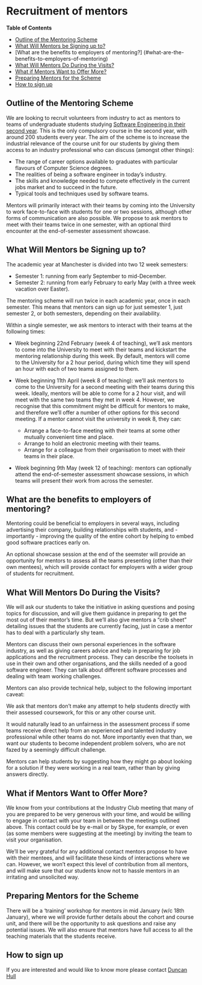 # Recruitment of mentors

**Table of Contents**

- [Outline of the Mentoring Scheme](#outline-of-the-scheme)
- [What Will Mentors be Signing up to?](#what-will-mentors-be-signing-up-to)
- [What are the benefits to employers of mentoring?] (#what-are-the-benefits-to-employers-of-mentoring)
- [What Will Mentors Do During the Visits?](#what-will-mentors-do-during-the-visits)
- [What if Mentors Want to Offer More?](#what-if-mentors-want-to-offer-more)
- [Preparing Mentors for the Scheme](#preparing-mentors-for-the-scheme)
- [How to sign up](#how-to-sign-up)

## Outline of the Mentoring Scheme

We are looking to recruit volunteers from industry to act as mentors to teams of undergraduate students studying [Software Engineering in their second year](https://studentnet.cs.manchester.ac.uk/ugt/COMP23420/syllabus/). This is the only compulsory course in the second year, with around 200 students every year. The aim of the scheme is to increase the industrial relevance of the course unit for our students by giving them access to an industry professional who can discuss (amongst other things):

* The range of career options available to graduates with particular flavours of Computer Science degrees.
* The realities of being a software engineer in today’s industry.
* The skills and knowledge needed to compete effectively in the current jobs market and to succeed in the future.
* Typical tools and techniques used by software teams.

Mentors will primarily interact with their teams by coming into the University to work face-to-face with students for one or two sessions, although other forms of communication are also possible.  We propose to ask mentors to meet with their teams twice in one semester, with an optional third encounter at the end-of-semester assessment showcase.

## What Will Mentors be Signing up to?

The academic year at Manchester is divided into two 12 week semesters:

* Semester 1: running from early September to mid-December.
* Semester 2: running from early February to early May (with a three week vacation over Easter).

The mentoring scheme will run twice in each academic year, once in each semester.  This means that mentors can sign up for just semester 1, just semester 2, or both semesters, depending on their availability.

Within a single semester, we ask mentors to interact with their teams at the following times:

* Week beginning 22nd February (week 4 of teaching), we’ll ask mentors to come into the University to meet with their teams and kickstart the mentoring relationship during this week.  By default, mentors will come to the University for a 2 hour period, during which time they will spend an hour with each of two teams assigned to them.
* Week beginning 11th April (week 8 of teaching): we’ll ask mentors to come to the University for a second meeting with their teams during this week.  Ideally, mentors will be able to come for a 2 hour visit, and will meet with the same two teams they met in week 4.  However, we recognise that this commitment might be difficult for mentors to make, and therefore we’ll offer a number of other options for this second meeting.  If a mentor cannot visit the university in week 8, they can:

  * Arrange a face-to-face meeting with their teams at some other mutually convenient time and place.
  * Arrange to hold an electronic meeting with their teams.
  * Arrange for a colleague from their organisation to meet with their teams in their place.

* Week beginning 9th May (week 12 of teaching): mentors can optionally attend the end-of-semester assessment showcase sessions, in which teams will present their work from across the semester.

## What are the benefits to employers of mentoring?

Mentoring could be beneficial to employers in several ways, including advertising their company, building relationships with students, and - importantly - improving the quality of the entire cohort by helping to embed good software practices early on.

An optional showcase session at the end of the seemster will provide an opportunity for mentors to assess all the teams presenting (other than their own mentees), which will provide contact for employers with a wider group of students for recruitment.


## What Will Mentors Do During the Visits?

We will ask our students to take the initiative in asking questions and posing topics for discussion, and will give them guidance in preparing to get the most out of their mentor’s time.  But we’ll also give mentors a “crib sheet” detailing issues that the students are currently facing, just in case a mentor has to deal with a particularly shy team.

Mentors can discuss their own personal experiences in the software industry, as well as giving careers advice and help in preparing for job applications and the recruitment process.  They can describe the toolsets in use in their own and other organisations, and the skills needed of a good software engineer.  They can talk about different software processes and dealing with team working challenges.

Mentors can also provide technical help, subject to the following important caveat:

We ask that mentors don’t make any attempt to help students directly with their assessed coursework, for this or any other course unit.

It would naturally lead to an unfairness in the assessment process if some teams receive direct help from an experienced and talented industry professional while other teams do not.  More importantly even that than, we want our students to become independent problem solvers, who are not fazed by a seemingly difficult challenge.

Mentors can help students by suggesting how they might go about looking for a solution if they were working in a real team, rather than by giving answers directly.

## What if Mentors Want to Offer More?

We know from your contributions at the Industry Club meeting that many of you are prepared to be very generous with your time, and would be willing to engage in contact with your team in between the meetings outlined above.  This contact could be by e-mail or by Skype, for example, or even (as some members were suggesting at the meeting) by inviting the team to visit your organisation.

We’ll be very grateful for any additional contact mentors propose to have with their mentees, and will facilitate these kinds of interactions where we can.  However, we won’t expect this level of contribution from all mentors, and will make sure that our students know not to hassle mentors in an irritating and unsolicited way.

## Preparing Mentors for the Scheme

There will be a ‘training’ workshop for mentors in mid January (w/c 18th January), where we will provide further details about the cohort and course unit, and there will be the opportunity to ask questions and raise any potential issues. We will also ensure that mentors have full access to all the teaching materials that the students receive.

## How to sign up

If you are interested and would like to know more please contact [Duncan Hull](http://www.cs.man.ac.uk/~hulld/)

